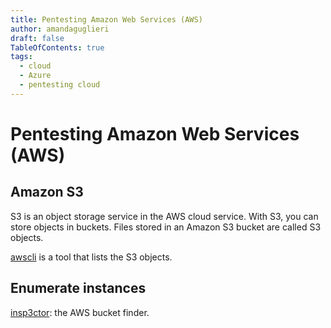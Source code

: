 ```yaml
---
title: Pentesting Amazon Web Services (AWS)
author: amandaguglieri
draft: false
TableOfContents: true
tags:
  - cloud
  - Azure
  - pentesting cloud
---
```


# Pentesting Amazon Web Services (AWS)



## Amazon S3

S3 is an object storage service in the AWS cloud service. With S3, you can store objects in buckets. Files stored in an Amazon S3 bucket are called S3 objects.

[awscli](../../awscli.md) is a tool that lists the S3 objects.

## Enumerate instances

[insp3ctor](https://github.com/brianwarehime/inSp3ctor): the AWS bucket finder.


